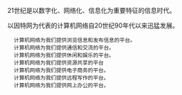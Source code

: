 21世纪是以数字化、网络化、信息化为重要特征的信息时代。

以因特网为代表的计算机网络自20世纪90年代以来迅猛发展。

```
  计算机网络为我们提供浏览信息和发布信息的平台。  
  计算机网络为我们提供通信和交流的平台。  
  计算机网络为我们提供休闲和娱乐的平台。  
  计算机网络为我们提供资源共享的平台  
  计算机网络为我们提供电子商务的平台。  
  计算机网络为我们提供远程写作的平台。  
  计算机网络为我们提供网上办公的平台。  
```
